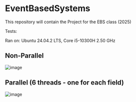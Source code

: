 # EventBasedSystems
This repository will contain the Project for the EBS class (2025)

Tests:

Ran on: Ubuntu 24.04.2 LTS, Core i5-10300H 2.50 GHz

## Non-Parallel
![image](https://github.com/user-attachments/assets/317137dc-6785-41aa-b376-fa5db532d723)

## Parallel (6 threads - one for each field)
![image](https://github.com/user-attachments/assets/ab8924d8-0539-4e90-8d96-69084af27370)
